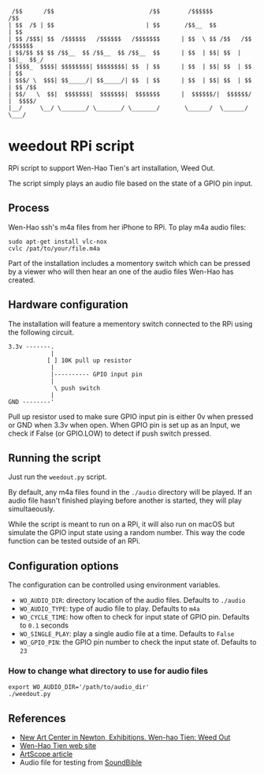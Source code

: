 
```
 /$$      /$$                           /$$        /$$$$$$              /$$    
| $$  /$ | $$                          | $$       /$$__  $$            | $$    
| $$ /$$$| $$  /$$$$$$   /$$$$$$   /$$$$$$$      | $$  \ $$ /$$   /$$ /$$$$$$  
| $$/$$ $$ $$ /$$__  $$ /$$__  $$ /$$__  $$      | $$  | $$| $$  | $$|_  $$_/  
| $$$$_  $$$$| $$$$$$$$| $$$$$$$$| $$  | $$      | $$  | $$| $$  | $$  | $$    
| $$$/ \  $$$| $$_____/| $$_____/| $$  | $$      | $$  | $$| $$  | $$  | $$ /$$
| $$/   \  $$|  $$$$$$$|  $$$$$$$|  $$$$$$$      |  $$$$$$/|  $$$$$$/  |  $$$$/
|__/     \__/ \_______/ \_______/ \_______/       \______/  \______/    \___/  
```

# weedout RPi script
RPi script to support Wen-Hao Tien's art installation, Weed Out.

The script simply plays an audio file based on the state of a GPIO pin input.

## Process
Wen-Hao ssh's m4a files from her iPhone to RPi. To play m4a audio files:

    sudo apt-get install vlc-nox
    cvlc /pat/to/your/file.m4a

Part of the installation includes a momentory switch which can be pressed by a
viewer who will then hear an one of the audio files Wen-Hao has created.

## Hardware configuration
The installation will feature a mementory switch connected to the RPi using the
following circuit.

    3.3v -------.
                |
               [ ] 10K pull up resistor
                |
                |---------- GPIO input pin
                |
                 \ push switch
                |
    GND --------'

Pull up resistor used to make sure GPIO input pin is either 0v when pressed or
GND when 3.3v when open. When GPIO pin is set up as an Input, we check if False
(or GPIO.LOW) to detect if push switch pressed.

## Running the script
Just run the `weedout.py` script.

By default, any m4a files found in the `./audio` directory will be played. If
an audio file hasn't finished playing before another is started, they will play
simultaeously.

While the script is meant to run on a RPi, it will also run on macOS but
simulate the GPIO input state using a random number. This way the code function
can be tested outside of an RPi.

## Configuration options
The configuration can be controlled using environment variables.

* `WO_AUDIO_DIR`: directory location of the audio files. Defaults to `./audio`
* `WO_AUDIO_TYPE`: type of audio file to play. Defaults to `m4a`
* `WO_CYCLE_TIME`: how often to check for input state of GPIO pin. Defaults to `0.1` seconds
* `WO_SINGLE_PLAY`: play a single audio file at a time. Defaults to `False`
* `WO_GPIO_PIN`: the GPIO pin number to check the input state of. Defaults to `23`

### How to change what directory to use for audio files
    export WO_AUDIO_DIR='/path/to/audio_dir'
    ./weedout.py

## References
* [New Art Center in Newton, Exhibitions,  Wen-hao Tien: Weed Out](https://www.newartcenter.org/galleries/exhibit.aspx?id=1113)
* [Wen-Hao Tien web site](https://www.wenhaotien.com/weed-out/)
* [ArtScope article](https://artscopemagazine.com/2017/08/weeding-out-the-obvious-wen-hao-tien-in-newton/)
* Audio file for testing from [SoundBible](http://soundbible.com/)

